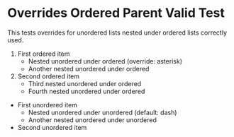 # Overrides Ordered Parent Valid Test

This tests overrides for unordered lists nested under ordered lists correctly used.

1. First ordered item
   * Nested unordered under ordered (override: asterisk)
   * Another nested unordered under ordered
2. Second ordered item
   * Third nested unordered under ordered
   * Fourth nested unordered under ordered

- First unordered item
  - Nested unordered under unordered (default: dash)
  - Another nested unordered under unordered
- Second unordered item
